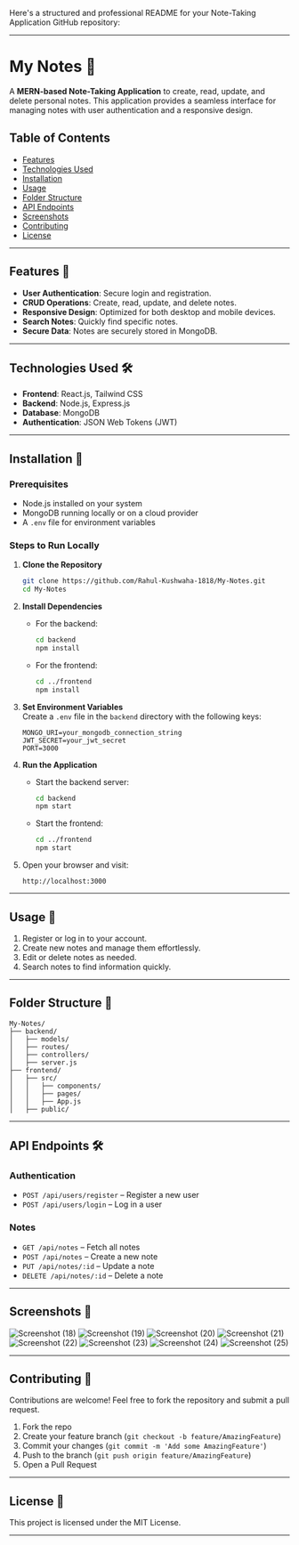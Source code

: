 Here's a structured and professional README for your Note-Taking Application GitHub repository:

---

# My Notes 📓

A **MERN-based Note-Taking Application** to create, read, update, and delete personal notes. This application provides a seamless interface for managing notes with user authentication and a responsive design.

## Table of Contents  
- [Features](#features)  
- [Technologies Used](#technologies-used)  
- [Installation](#installation)  
- [Usage](#usage)  
- [Folder Structure](#folder-structure)  
- [API Endpoints](#api-endpoints)  
- [Screenshots](#screenshots)  
- [Contributing](#contributing)  
- [License](#license)

---

## Features 🚀  
- **User Authentication**: Secure login and registration.  
- **CRUD Operations**: Create, read, update, and delete notes.  
- **Responsive Design**: Optimized for both desktop and mobile devices.  
- **Search Notes**: Quickly find specific notes.  
- **Secure Data**: Notes are securely stored in MongoDB.  

---

## Technologies Used 🛠  
- **Frontend**: React.js, Tailwind CSS  
- **Backend**: Node.js, Express.js  
- **Database**: MongoDB  
- **Authentication**: JSON Web Tokens (JWT)  

---

## Installation 🔧  

### Prerequisites  
- Node.js installed on your system  
- MongoDB running locally or on a cloud provider  
- A `.env` file for environment variables  

### Steps to Run Locally  

1. **Clone the Repository**  
   ```bash  
   git clone https://github.com/Rahul-Kushwaha-1818/My-Notes.git  
   cd My-Notes  
   ```

2. **Install Dependencies**  
   - For the backend:  
     ```bash  
     cd backend  
     npm install  
     ```  
   - For the frontend:  
     ```bash  
     cd ../frontend  
     npm install  
     ```

3. **Set Environment Variables**  
   Create a `.env` file in the `backend` directory with the following keys:  
   ```env  
   MONGO_URI=your_mongodb_connection_string  
   JWT_SECRET=your_jwt_secret  
   PORT=3000  
   ```

4. **Run the Application**  
   - Start the backend server:  
     ```bash  
     cd backend  
     npm start  
     ```  
   - Start the frontend:  
     ```bash  
     cd ../frontend  
     npm start  
     ```

5. Open your browser and visit:  
   ```  
   http://localhost:3000  
   ```  

---

## Usage 📖  
1. Register or log in to your account.  
2. Create new notes and manage them effortlessly.  
3. Edit or delete notes as needed.  
4. Search notes to find information quickly.  

---

## Folder Structure 📂  
```plaintext  
My-Notes/  
├── backend/  
│   ├── models/  
│   ├── routes/  
│   ├── controllers/  
│   ├── server.js  
├── frontend/  
│   ├── src/  
│   │   ├── components/  
│   │   ├── pages/  
│   │   ├── App.js  
│   ├── public/  
```

---

## API Endpoints 🛠  

### Authentication  
- `POST /api/users/register` – Register a new user  
- `POST /api/users/login` – Log in a user  

### Notes  
- `GET /api/notes` – Fetch all notes  
- `POST /api/notes` – Create a new note  
- `PUT /api/notes/:id` – Update a note  
- `DELETE /api/notes/:id` – Delete a note  

---

## Screenshots 📸 
![Screenshot (18)](https://github.com/user-attachments/assets/3fc3e0ae-025f-4272-ac97-276850bae2e3)
![Screenshot (19)](https://github.com/user-attachments/assets/af99c92e-a98d-4f7c-8d4e-9599aef975b5)
![Screenshot (20)](https://github.com/user-attachments/assets/211ec5de-a583-4d63-a93b-1347edf1007f)
![Screenshot (21)](https://github.com/user-attachments/assets/be918e11-5ab0-4024-bc6e-d7f4cd492122)
![Screenshot (22)](https://github.com/user-attachments/assets/5b54f5bd-5ffb-47c9-a2ef-14899cff4e72)
![Screenshot (23)](https://github.com/user-attachments/assets/615b8982-af03-4c18-828b-1c668ea3124a)
![Screenshot (24)](https://github.com/user-attachments/assets/f0519715-14a5-4fd9-a741-2db4fd1d0b62)
![Screenshot (25)](https://github.com/user-attachments/assets/064171d7-a8da-4511-b426-dbec50eb28fa)



---

## Contributing 🤝  
Contributions are welcome! Feel free to fork the repository and submit a pull request.  

1. Fork the repo  
2. Create your feature branch (`git checkout -b feature/AmazingFeature`)  
3. Commit your changes (`git commit -m 'Add some AmazingFeature'`)  
4. Push to the branch (`git push origin feature/AmazingFeature`)  
5. Open a Pull Request  

---

## License 📜  
This project is licensed under the MIT License.  

---
